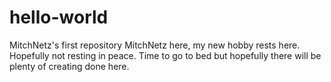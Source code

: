 # hello-world
MitchNetz's first repository
MitchNetz here, my new hobby rests here. Hopefully not resting in peace.
Time to go to bed but hopefully there will be plenty of creating done here.
